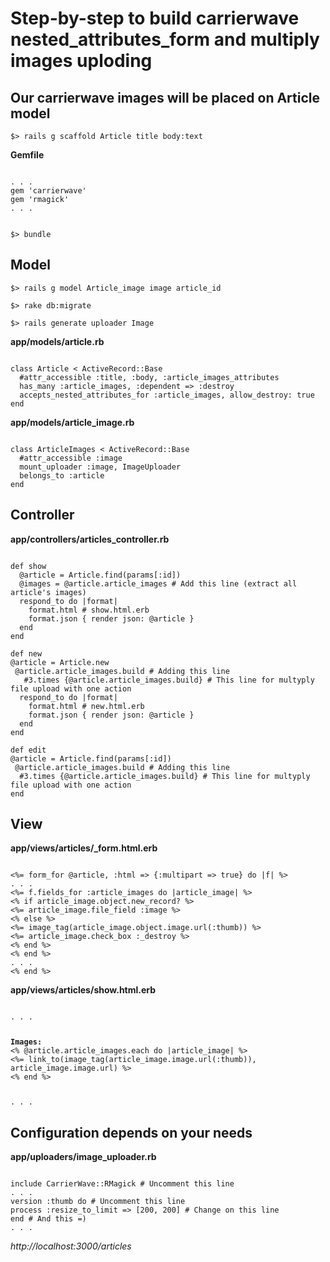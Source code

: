# Step-by-step to build carrierwave nested_attributes_form and multiply images uploding

## Our carrierwave images will be placed on Article model
<pre><code>$> rails g scaffold Article title body:text</pre></code>

**Gemfile**
<pre><code>
. . .
gem 'carrierwave'
gem 'rmagick'
. . .
</pre></code>

<pre><code>
$> bundle
</pre></code>

## Model
<pre><code>$> rails g model Article_image image article_id</pre></code>

<pre><code>$> rake db:migrate</pre></code>

<pre><code>$> rails generate uploader Image</pre></code>

**app/models/article.rb**
<pre><code>
class Article < ActiveRecord::Base
  #attr_accessible :title, :body, :article_images_attributes
  has_many :article_images, :dependent => :destroy  
  accepts_nested_attributes_for :article_images, allow_destroy: true 
end
</pre></code>


**app/models/article_image.rb**
<pre><code>
class ArticleImages < ActiveRecord::Base
  #attr_accessible :image  
  mount_uploader :image, ImageUploader  
  belongs_to :article
end
</pre></code>

## Controller

**app/controllers/articles_controller.rb**
<pre><code>
def show
  @article = Article.find(params[:id])
  @images = @article.article_images # Add this line (extract all article's images)
  respond_to do |format|
    format.html # show.html.erb
    format.json { render json: @article }
  end
end

def new
@article = Article.new
 @article.article_images.build # Adding this line
   #3.times {@article.article_images.build} # This line for multyply file upload with one action
  respond_to do |format|
    format.html # new.html.erb
    format.json { render json: @article }
  end
end

def edit
@article = Article.find(params[:id])
 @article.article_images.build # Adding this line
  #3.times {@article.article_images.build} # This line for multyply file upload with one action
end
</pre></code>
  
## View

**app/views/articles/_form.html.erb**
<pre><code>
<%= form_for @article, :html => {:multipart => true} do |f| %>
. . .
<%= f.fields_for :article_images do |article_image| %>
<% if article_image.object.new_record? %>
<%= article_image.file_field :image %>
<% else %>
<%= image_tag(article_image.object.image.url(:thumb)) %>
<%= article_image.check_box :_destroy %>
<% end %>
<% end %>
. . .
<% end %> 
</pre></code>

**app/views/articles/show.html.erb**
<pre><code>
. . .
<p>
<b>Images:</b>
<% @article.article_images.each do |article_image| %>
<%= link_to(image_tag(article_image.image.url(:thumb)), 
article_image.image.url) %>
<% end %>
</p>
. . .
</pre></code>

## Configuration depends on your needs

**app/uploaders/image_uploader.rb**
<pre><code>
include CarrierWave::RMagick # Uncomment this line
. . .
version :thumb do # Uncomment this line
process :resize_to_limit => [200, 200] # Change on this line
end # And this =)
. . .
</pre></code>

_http://localhost:3000/articles_